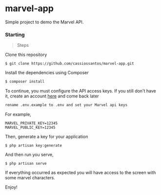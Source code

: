 # marvel-app
Simple project to demo the Marvel API.

### Starting

> Steps

Clone this repository
````
$ git clone https://github.com/cassiossantos/marvel-app.git
````
Install the dependencies using Composer
````sh
$ composer install
````
To continue, you must configure the API access keys. If you still don't have it, create an account [here](https://developer.marvel.com/) and come back later

````sh
rename .env.example to .env and set your Marvel api keys
````
For example, 
````
MARVEL_PRIVATE_KEY=12345
MARVEL_PUBLIC_KEY=12345
````
Then, generate a key for your application
````
$ php artisan key:generate
````
And then run you serve,
````
$ php artisan serve
````

If everything occurred as expected you will have access to the screen with some marvel characters. 

Enjoy!










